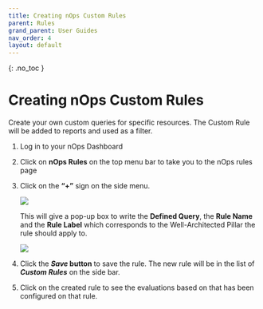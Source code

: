 ```yaml
---
title: Creating nOps Custom Rules
parent: Rules
grand_parent: User Guides
nav_order: 4
layout: default
---
```


{: .no_toc }

Creating nOps Custom Rules
==========================

Create your own custom queries for specific resources. The Custom Rule will be added to reports and used as a filter.

1. Log in to your nOps Dashboard

1. Click on **nOps Rules** on the top menu bar to take you to the nOps rules page

1. Click on the **“+”** sign on the side menu.

    [![](https://downloads.intercomcdn.com/i/o/286278625/9376408387522d60b6d120b7/image.png?expires=1619708307&signature=3530018399d4fe1c4dd4a0685dfd4b61a53b4bf7320f4550fd3dc3db36fc8783)](https://downloads.intercomcdn.com/i/o/286278625/9376408387522d60b6d120b7/image.png?expires=1619708307&signature=3530018399d4fe1c4dd4a0685dfd4b61a53b4bf7320f4550fd3dc3db36fc8783)

    This will give a pop-up box to write the **Defined Query**, the **Rule Name** and the **Rule Label** which corresponds to the Well-Architected Pillar the rule should apply to.

    [![](https://downloads.intercomcdn.com/i/o/286278848/28970d6916351e7870fe2c30/image.png?expires=1619708307&signature=41961b3f971a02342058c960c33b50ccd6c0d8ab3bb84850cdcb7a56f56c37cb)](https://downloads.intercomcdn.com/i/o/286278848/28970d6916351e7870fe2c30/image.png?expires=1619708307&signature=41961b3f971a02342058c960c33b50ccd6c0d8ab3bb84850cdcb7a56f56c37cb)

1. Click the **_Save_ button** to save the rule. The new rule will be in the list of **_Custom Rules_** on the side bar. 

1. Click on the created rule to see the evaluations based on that has been configured on that rule.